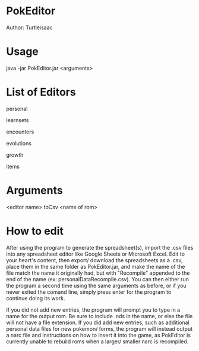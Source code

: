 # PokEditor
Author: Turtleisaac


# Usage

java -jar PokEditor.jar \<arguments>


# List of Editors

personal

learnsets

encounters

evolutions

growth

items

# Arguments

\<editor name> toCsv \<name of rom>

# How to edit

 After using the program to generate the spreadsheet(s), import the .csv files into any spreadsheet editor like Google Sheets or Microsoft Excel. Edit to your heart's content, then export/ download the spreadsheets as a .csv, place them in the same folder as PokEditor.jar, and make the name of the file match the name it originally had, but with "Recompile" appended to the end of the name (ex: personalDataRecompile.csv). You can then either run the program a second time using the same arguments as before, or if you never exited the comand line, simply press enter for the program to continue doing its work.

 If you did not add new entries, the program will prompt you to type in a name for the output rom. Be sure to include .nds in the name, or else the file will not have a file extension. If you did add new entries, such as additional personal data files for new pokemon/ forms, the program will instead output a narc file and instructions on how to insert it into the game, as PokEditor is currently unable to rebuild roms when a larger/ smaller narc is recompiled.

